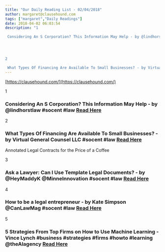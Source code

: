 ```yaml
---
title: "Our Daily Reading List - 02/04/2018"
author: margaret@clausehound.com
tags: ["margaret","Daily Readings"]
date: 2018-04-02 06:03:54
description: "1

 Considering An S Corporation? This Information May Help - by @lindhorstlaw #socent #law Read Here

 


2

 What Types Of Financing Are Available To Small Businesses? - by Virtual General Counse..."
---
```


[https://clausehound.com/](https://clausehound.com/)

1

###  Considering An S Corporation? This Information May Help - by @lindhorstlaw #socent #law [Read Here](http://www.lindhorstlaw.com/blog/2018/03/considering-an-s-corporation-this-information-may-help.shtml)

 

2

###  What Types Of Financing Are Available To Small Businesses? - by Virtual General Counsel LLC #socent #law [Read Here](https://www.virtualgeneralcounselllc.com/blog/2018/03/what-types-of-financing-are-available-to-small-businesses.shtml)

Annotated Legal Contracts
for the Price of a Coffee

3

###  Ask a Lawyer: Can I Use Template Legal Documents? - by @HeyMaddyK @MinneInnovation #socent #law [Read Here](https://www.americaninno.com/minne/from-the-community-minne/ask-a-lawyer-can-i-use-template-legal-documents/)

 

4

###  How to be a legal entrepreneur - by Kate Simpson @CanLawMag #socent #law [Read Here](http://www.canadianlawyermag.com/author/kate-simpson/how-to-be-a-legal-entrepreneur-15360/)

 

5

###  5 Strategies From Top Firms on How to Use Machine Learning - Vince Lynch #business #strategies #firms #howto #learning @theAIagency [Read Here](https://www.entrepreneur.com/article/310708)

 